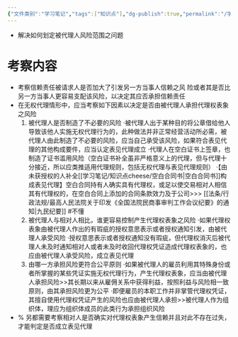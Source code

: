 ```yaml
---
{"文件类别":"学习笔记","tags":["知识点"],"dg-publish":true,"permalink":"/学习笔记/知识点cheese/风险原则/","dgPassFrontmatter":true,"created":"2024-08-27T18:07:27.687+08:00","updated":"2024-09-16T10:05:27.408+08:00"}
---
```


- 解决如何划定被代理人风险范围之问题
# 考察内容
- 考察信赖责任被请求人是否加大了引发另一方当事人信赖之风 险或者其是否比另一方当事人更容易支配该风险，以决定其应否承担信赖责任
- 在无权代理情形中，应当考察如下因素以决定是否由被代理人承担代理权表象之风险
	1. 被代理人是否制造了不必要的风险
	·被代理人出于某种目的将公章借给他人导致该他人实施无权代理行为的，此种做法并非正常经营活动所必需，被代理人由此制造了不必要的风险，应当自己承受该风险，如果符合表见代理的其他构成要件，应当认定表见代理成立
	·代理人在空白证书上签章，也制造了证书滥用风险（空白证书补全虽非严格意义上的代理，但与代理十分接近，所以应类推适用代理规则，包括无权代理与表见代理规则）
	·【由未获授权的人补全[[学习笔记/知识点cheese/空白合同书\|空白合同书]]构成表见代理】空白合同持有人确实具有代理权，或足以使交易相对人相信其有代理权的，在空白合同上添加的合同条款效力及于公司>>> [[法条/行政法规/最高人民法院关于印发《全国法院民商事审判工作会议纪要》的通知\|九民纪要]] #不懂 
	2. 被代理人与相对人相比，谁更容易控制产生代理权表象之风险
	·如果代理权表象由被代理人作出的有瑕疵的授权意思表示或者授权通知引发，由被代理人承受风险
	·授权意思表示或者授权通知没有瑕疵，但代理权消灭后被代理人未及时通知相对人或者未及时收回代理权凭证造成代理权表象的，也应由被代理人承受风险，成立表见代理
	3. 由哪一方承担风险更符合公平原则
	·如果被代理人的雇员利用其特殊身份或者所掌握的某些凭证实施无权代理行为，产生代理权表象，应当由被代理人承担风险>>其长期以来从雇佣关系中获得利益，按照利益与风险相一致原则，由其承担风险更为公平
	·即便雇员的本职工作并非掌管代理权凭证，其擅自使用代理权凭证产生的风险也应由被代理人承担>>被代理人作为组织体，理应为组织体成员的此类行为承担组织风险
- % 另都需要考察相对人是否确实对代理权表象产生信赖并且对此不存在过失，才能判定是否成立表见代理